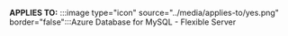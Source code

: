 **APPLIES TO:** :::image type="icon" source="../media/applies-to/yes.png" border="false":::Azure Database for MySQL - Flexible Server 